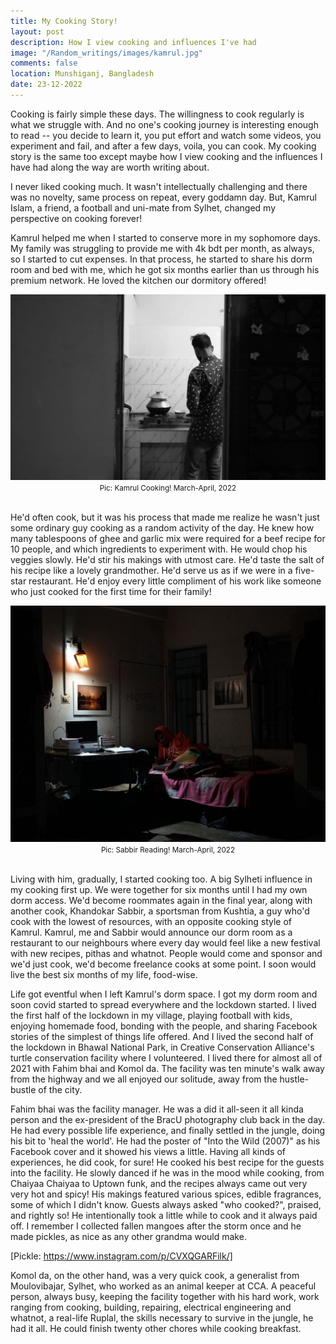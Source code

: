 ```yaml
---
title: My Cooking Story!
layout: post
description: How I view cooking and influences I've had
image: "/Random_writings/images/kamrul.jpg"
comments: false
location: Munshiganj, Bangladesh
date: 23-12-2022
---
```


Cooking is fairly simple these days. The willingness to cook regularly is what we struggle with. And no one's cooking journey is interesting enough to read -- you decide to learn it, you put effort and watch some videos, you experiment and fail, and after a few days, voila, you can cook. My cooking story is the same too except maybe how I view cooking and the influences I have had along the way are worth writing about. 

I never liked cooking much. It wasn't intellectually challenging and there was no novelty, same process on repeat, every goddamn day. But, Kamrul Islam, a friend, a football and uni-mate from Sylhet, changed my perspective on cooking forever!
 
Kamrul helped me when I started to conserve more in my sophomore days. My family was struggling to provide me with 4k bdt per month, as always, so I started to cut expenses. In that process, he started to share his dorm room and bed with me, which he got six months earlier than us through his premium network. He loved the kitchen our dormitory offered!

<img src="/Random_writings/images/kamrul.jpg" alt="Kamrul Islam Kamran">
<center> <small>Pic: Kamrul Cooking! March-April, 2022</small> </center> <br>

He'd often cook, but it was his process that made me realize he wasn't just some ordinary guy cooking as a random activity of the day. He knew how many tablespoons of ghee and garlic mix were required for a beef recipe for 10 people, and which ingredients to experiment with. He would chop his veggies slowly. He'd stir his makings with utmost care. He'd taste the salt of his recipe like a lovely grandmother. He'd serve us as if we were in a five-star restaurant. He'd enjoy every little compliment of his work like someone who just cooked for the first time for their family!

<img src="/Random_writings/images/sabbir.jpg" alt="Khandoker Sabbir">
<center> <small>Pic: Sabbir Reading! March-April, 2022</small> </center> <br>

Living with him, gradually, I started cooking too. A big Sylheti influence in my cooking first up. We were together for six months until I had my own dorm access. We'd become roommates again in the final year, along with another cook, Khandokar Sabbir, a sportsman from Kushtia, a guy who'd cook with the lowest of resources, with an opposite cooking style of Kamrul. Kamrul, me and Sabbir would announce our dorm room as a restaurant to our neighbours where every day would feel like a new festival with new recipes, pithas and whatnot. People would come and sponsor and we'd just cook, we'd become freelance cooks at some point. I soon would live the best six months of my life, food-wise.

Life got eventful when I left Kamrul's dorm space. I got my dorm room and soon covid started to spread everywhere and the lockdown started. I lived the first half of the lockdown in my village, playing football with kids, enjoying homemade food, bonding with the people, and sharing Facebook stories of the simplest of things life offered. And I lived the second half of the lockdown in Bhawal National Park, in Creative Conservation Alliance's turtle conservation facility where I volunteered. I lived there for almost all of 2021 with Fahim bhai and Komol da. The facility was ten minute's walk away from the highway and we all enjoyed our solitude, away from the hustle-bustle of the city.

Fahim bhai was the facility manager. He was a did it all-seen it all kinda person and the ex-president of the BracU photography club back in the day. He had every possible life experience, and finally settled in the jungle, doing his bit to 'heal the world'. He had the poster of "Into the Wild (2007)" as his Facebook cover and it showed his views a little. Having all kinds of experiences, he did cook, for sure! He cooked his best recipe for the guests into the facility. He slowly danced if he was in the mood while cooking, from Chaiyaa Chaiyaa to Uptown funk, and the recipes always came out very very hot and spicy! His makings featured various spices, edible fragrances, some of which I didn't know. Guests always asked "who cooked?", praised, and rightly so! He intentionally took a little while to cook and it always paid off. I remember I collected fallen mangoes after the storm once and he made pickles, as nice as any other grandma would make.

[Pickle: https://www.instagram.com/p/CVXQGARFilk/]

Komol da, on the other hand, was a very quick cook, a generalist from Moulovibajar, Sylhet, who worked as an animal keeper at CCA. A peaceful person, always busy, keeping the facility together with his hard work, work ranging from cooking, building, repairing, electrical engineering and whatnot, a real-life Ruplal, the skills necessary to survive in the jungle, he had it all. He could finish twenty other chores while cooking breakfast.


